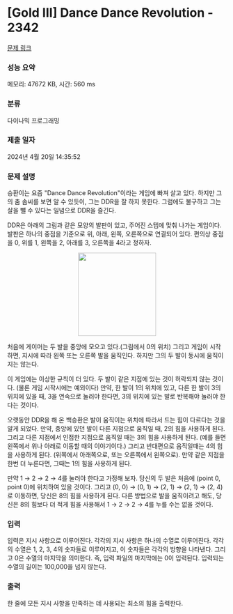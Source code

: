 # [Gold III] Dance Dance Revolution - 2342 

[문제 링크](https://www.acmicpc.net/problem/2342) 

### 성능 요약

메모리: 47672 KB, 시간: 560 ms

### 분류

다이나믹 프로그래밍

### 제출 일자

2024년 4월 20일 14:35:52

### 문제 설명

<p>승환이는 요즘 "Dance Dance Revolution"이라는 게임에 빠져 살고 있다. 하지만 그의 춤 솜씨를 보면 알 수 있듯이, 그는 DDR을 잘 하지 못한다. 그럼에도 불구하고 그는 살을 뺄 수 있다는 일념으로 DDR을 즐긴다.</p>

<p>DDR은 아래의 그림과 같은 모양의 발판이 있고, 주어진 스텝에 맞춰 나가는 게임이다. 발판은 하나의 중점을 기준으로 위, 아래, 왼쪽, 오른쪽으로 연결되어 있다. 편의상 중점을 0, 위를 1, 왼쪽을 2, 아래를 3, 오른쪽을 4라고 정하자.</p>

<p style="text-align: center;"><img alt="" src="https://www.acmicpc.net/JudgeOnline/upload/201011/ddr.PNG" style="height:191px; width:179px"></p>

<p>처음에 게이머는 두 발을 중앙에 모으고 있다.(그림에서 0의 위치) 그리고 게임이 시작하면, 지시에 따라 왼쪽 또는 오른쪽 발을 움직인다. 하지만 그의 두 발이 동시에 움직이지는 않는다.</p>

<p>이 게임에는 이상한 규칙이 더 있다. 두 발이 같은 지점에 있는 것이 허락되지 않는 것이다. (물론 게임 시작시에는 예외이다) 만약, 한 발이 1의 위치에 있고, 다른 한 발이 3의 위치에 있을 때, 3을 연속으로 눌러야 한다면, 3의 위치에 있는 발로 반복해야 눌러야 한다는 것이다.</p>

<p>오랫동안 DDR을 해 온 백승환은 발이 움직이는 위치에 따라서 드는 힘이 다르다는 것을 알게 되었다. 만약, 중앙에 있던 발이 다른 지점으로 움직일 때, 2의 힘을 사용하게 된다. 그리고 다른 지점에서 인접한 지점으로 움직일 때는 3의 힘을 사용하게 된다. (예를 들면 왼쪽에서 위나 아래로 이동할 때의 이야기이다.) 그리고 반대편으로 움직일때는 4의 힘을 사용하게 된다. (위쪽에서 아래쪽으로, 또는 오른쪽에서 왼쪽으로). 만약 같은 지점을 한번 더 누른다면, 그때는 1의 힘을 사용하게 된다.</p>

<p>만약 1 → 2 → 2 → 4를 눌러야 한다고 가정해 보자. 당신의 두 발은 처음에 (point 0, point 0)에 위치하여 있을 것이다. 그리고 (0, 0) → (0, 1) → (2, 1) → (2, 1) → (2, 4)로 이동하면, 당신은 8의 힘을 사용하게 된다. 다른 방법으로 발을 움직이려고 해도, 당신은 8의 힘보다 더 적게 힘을 사용해서 1 → 2 → 2 → 4를 누를 수는 없을 것이다.</p>

### 입력 

 <p>입력은 지시 사항으로 이루어진다. 각각의 지시 사항은 하나의 수열로 이루어진다. 각각의 수열은 1, 2, 3, 4의 숫자들로 이루어지고, 이 숫자들은 각각의 방향을 나타낸다. 그리고 0은 수열의 마지막을 의미한다. 즉, 입력 파일의 마지막에는 0이 입력된다. 입력되는 수열의 길이는 100,000을 넘지 않는다.</p>

### 출력 

 <p>한 줄에 모든 지시 사항을 만족하는 데 사용되는 최소의 힘을 출력한다.</p>

